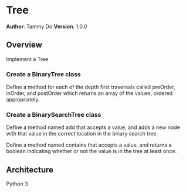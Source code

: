 # Tree

**Author**: Tammy Do
**Version**: 1.0.0

## Overview
Implement a Tree

### Create a BinaryTree class  
Define a method for each of the depth first traversals called preOrder, inOrder, and postOrder which returns an array of the values, ordered appropriately.  

### Create a BinarySearchTree class
Define a method named add that accepts a value, and adds a new node with that value in the correct location in the binary search tree.  

Define a method named contains that accepts a value, and returns a boolean indicating whether or not the value is in the tree at least once.  

## Architecture
Python 3